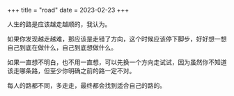 +++
title = "road"
date = 2023-02-23
+++

人生的路是应该越走越顺的，我认为。

如果你发现越走越难，那应该是走错了方向，这个时候应该停下脚步，好好想一想自己到底在做什么，自己到底想做什么。

如果一直想不明白，也不用一直想，可以先换一个方向走试试，因为虽然你不知道该走哪条路，但至少你明确之前的路一定不对。

每人的路都不同，多走走，最终都会找到适合自己的路的。
